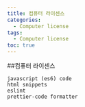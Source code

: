 ```yaml
---
title: 컴퓨터 라이센스
categories:
  - Computer license
tags:
  - Computer license
toc: true
---
```

##컴퓨터 라이센스

```
javascript (es6) code
html snippets
eslint
prettier-code formatter
```

```
